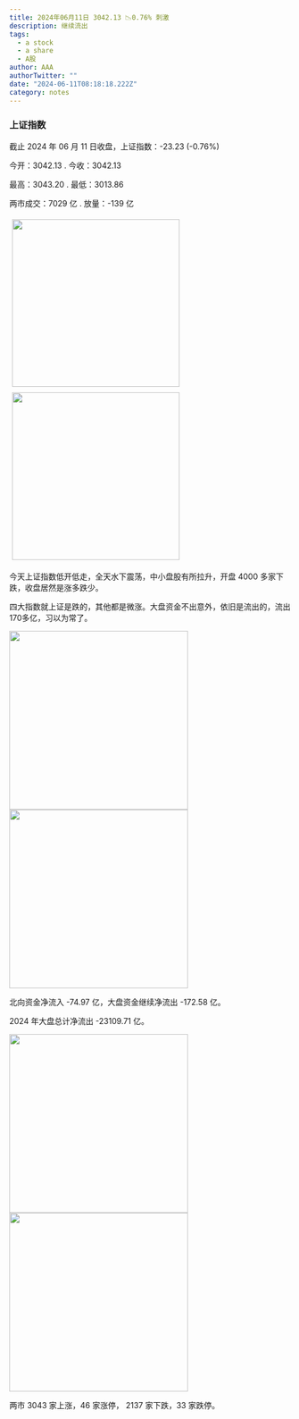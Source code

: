 ```yaml
---
title: 2024年06月11日 3042.13 📉0.76% 刺激
description: 继续流出
tags:
  - a stock
  - a share
  - A股
author: AAA
authorTwitter: ""
date: "2024-06-11T08:18:18.222Z"
category: notes
---
```


### 上证指数

截止 2024 年 06 月 11 日收盘，上证指数：<span class="font-semibold text-g-5">-23.23 (-0.76%)</span>

今开：<span class="font-semibold text-g-5">3042.13 </span> . 今收：<span class="font-semibold text-g-5">3042.13 </span>

最高：<span class="font-semibold text-g-5">3043.20 </span> . 最低：<span class="font-semibold text-g-5">3013.86 </span>

两市成交：<span class="font-semibold">7029 亿</span> . 放量：<span class="font-semibold text-g-6">-139 亿</span>

<img src="/images/uploads/2024-06/20240611-zs-sh.png" style="width: 300px;display:inline-block;margin: 5px">
<img src="/images/uploads/2024-06/20240611-zs-sh-rk.png" style="width: 300px;display:inline-block;margin: 5px">

今天上证指数低开低走，全天水下震荡，中小盘股有所拉升，开盘 4000 多家下跌，收盘居然是涨多跌少。

四大指数就上证是跌的，其他都是微涨。大盘资金不出意外，依旧是流出的，流出170多亿，习以为常了。

<img src="/images/uploads/2024-06/20240611-zs-global.png" width="320">
<img src="/images/uploads/2024-06/20240611-zs-bs.png" width="320">

北向资金净流入 <span class="font-semibold text-g-5">-74.97 亿</span>，大盘资金继续净流出 <span class="font-semibold text-g-7">-172.58 亿</span>。

2024 年大盘总计净流出 <span class="font-semibold text-g-8">-23109.71 </span>亿。

<img src="/images/uploads/2024-06/20240611-zs-as.png" width="320">
<img src="/images/uploads/2024-06/20240611-zs-zdtj.png" width="320">

两市 <span class="font-semibold text-r-6">3043</span> 家上涨，46 家涨停， <span class="text-g-6">2137</span> 家下跌，33 家跌停。

